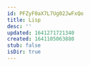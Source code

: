 ```yaml
---
id: PFZyF0aX7L7Ug02JwFxQo
title: Lisp
desc: ''
updated: 1641271721340
created: 1641105063880
stub: false
isDir: true
---
```


